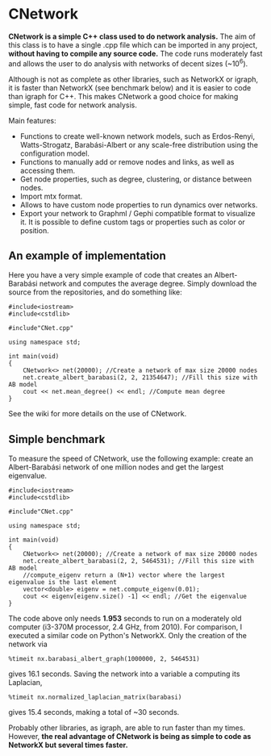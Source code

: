 # CNetwork


**CNetwork is a simple C++ class used to do network analysis.** The aim of this class is to have a single .cpp file which can be imported in any project, **without having to compile any source code.** The code runs moderately fast and allows the user to do analysis with networks of decent sizes (~10<sup>6</sup>). 

Although is not as complete as other libraries, such as NetworkX or igraph, it is faster than NetworkX (see benchmark below) and it is easier to code than igraph for C++. 
This makes CNetwork a good choice for making simple, fast code for network analysis.

Main features:

- Functions to create well-known network models, such as Erdos-Renyi, Watts-Strogatz, Barabási-Albert or any scale-free distribution using the configuration model.
- Functions to manually add or remove nodes and links, as well as accessing them. 
- Get node properties, such as degree, clustering, or distance between nodes.
-  Import mtx format.
- Allows to have custom node properties to run dynamics over networks. 
- Export your network to Graphml / Gephi compatible format to visualize it. It is possible to define custom tags or properties such as color or position.

## An example of implementation

Here you have a very simple example of code that creates an Albert-Barabási network and computes the average degree. Simply download the source from the repositories, and do something like:

    #include<iostream>
    #include<cstdlib>
    
    #include"CNet.cpp"
    
    using namespace std;
    
    int main(void)
    {
        CNetwork<> net(20000); //Create a network of max size 20000 nodes
        net.create_albert_barabasi(2, 2, 21354647); //Fill this size with AB model
        cout << net.mean_degree() << endl; //Compute mean degree
    }


See the wiki for more details on the use of CNetwork.

## Simple benchmark

To measure the speed of CNetwork, use the following example: create an Albert-Barabási network of one million nodes and get the largest eigenvalue.

    #include<iostream>
    #include<cstdlib>
    
    #include"CNet.cpp"
    
    using namespace std;
    
    int main(void)
    {
        CNetwork<> net(20000); //Create a network of max size 20000 nodes
        net.create_albert_barabasi(2, 2, 5464531); //Fill this size with AB model
        //compute_eigenv return a (N+1) vector where the largest eigenvalue is the last element
        vector<double> eigenv = net.compute_eigenv(0.01);
        cout << eigenv[eigenv.size() -1] << endl; //Get the eigenvalue
    }


The code above only needs **1.953** seconds to run on a moderately old computer (i3-370M processor, 2.4 GHz, from 2010). For comparison, I executed a similar code on Python's NetworkX. Only the creation of the network via

    %timeit nx.barabasi_albert_graph(1000000, 2, 5464531) 

gives 16.1 seconds. Saving the network into a variable a computing its Laplacian, 

    %timeit nx.normalized_laplacian_matrix(barabasi)

gives 15.4 seconds, making a total of ~30 seconds.  

Probably other libraries, as igraph, are able to run faster than my times. However, **the real advantage of CNetwork is being as simple to code as NetworkX but several times faster.** 
